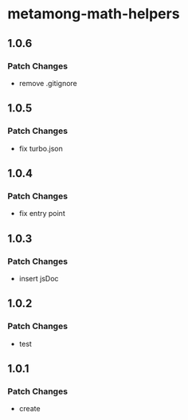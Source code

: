 # metamong-math-helpers

## 1.0.6

### Patch Changes

- remove .gitignore

## 1.0.5

### Patch Changes

- fix turbo.json

## 1.0.4

### Patch Changes

- fix entry point

## 1.0.3

### Patch Changes

- insert jsDoc

## 1.0.2

### Patch Changes

- test

## 1.0.1

### Patch Changes

- create
